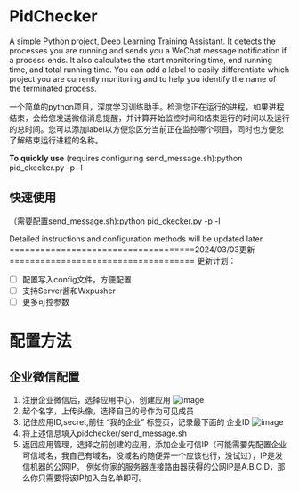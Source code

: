 # PidChecker
A simple Python project, Deep Learning Training Assistant. It detects the processes you are running and sends you a WeChat message notification if a process ends. 
It also calculates the start monitoring time, end running time, and total running time. You can add a label to easily differentiate which project you are currently monitoring and to help you identify the name of the terminated process.

一个简单的python项目，深度学习训练助手。检测您正在运行的进程，如果进程结束，会给您发送微信消息提醒，并计算开始监控时间和结束运行的时间以及运行的总时间。您可以添加label以方便您区分当前正在监控哪个项目，同时也方便您了解结束运行进程的名称。


**To quickly use** (requires configuring send_message.sh):python pid_ckecker.py -p <pid> -l <label>

## 快速使用
（需要配置send_message.sh):python pid_ckecker.py -p <pid> -l <label>

Detailed instructions and configuration methods will be updated later.
====================================2024/03/03更新====================================
更新计划：
* [ ] 配置写入config文件，方便配置
* [ ] 支持Server酱和Wxpusher
* [ ] 更多可控参数
# 配置方法
## 企业微信配置
1. 注册企业微信后，选择应用中心，创建应用
![image](https://github.com/cr42yhc1/PidChecker/assets/35053568/3c3f0a20-a8c5-42f8-b80b-e7a2893167c1)
2. 起个名字，上传头像，选择自己的号作为可见成员
3. 记住应用ID,secret,前往 “我的企业” 标签页，记录最下面的 企业ID
![image](https://github.com/cr42yhc1/PidChecker/assets/35053568/69426ee4-17d2-42ad-a55d-e0c752149574)
4. 将上述信息填入pidchecker/send_message.sh
5. 返回应用管理，选择之前创建的应用，添加企业可信IP（可能需要先配置企业可信域名，我自己有域名，没域名的随便弄一个应该也行，没试过），IP是发信机器的公网IP。
   例如你家的服务器连接路由器获得的公网IP是A.B.C.D，那么你只需要将该IP加入白名单即可。


